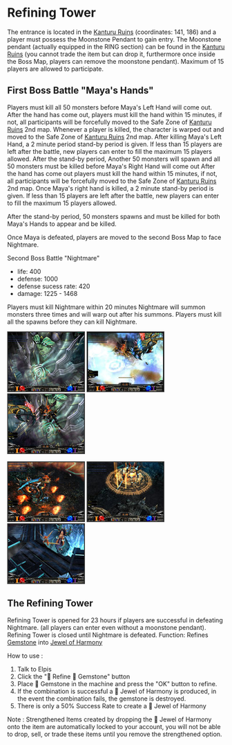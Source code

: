 # Refining Tower

The entrance is located in the [Kanturu Ruins](/map/kanturu-ruins) (coordinates: 141, 186) and a player must possess the Moonstone Pendant to gain entry. The Moonstone pendant (actually equipped in the RING section) can be found in the [Kanturu Ruins](/map/kanturu-ruins) (you cannot trade the item but can drop it, furthermore once inside the Boss Map, players can remove the moonstone pendant). Maximum of 15 players are allowed to participate.

## First Boss Battle "Maya's Hands"

Players must kill all 50 monsters before Maya's Left Hand will come out. After the hand has come out, players must kill the hand within 15 minutes, if not, all participants will be forcefully moved to the Safe Zone of [Kanturu Ruins](/map/kanturu-ruins) 2nd map. Whenever a player is killed, the character is warped out and moved to the Safe Zone of [Kanturu Ruins](/map/kanturu-ruins) 2nd map. After killing Maya's Left Hand, a 2 minute period stand-by period is given. If less than 15 players are left after the battle, new players can enter to fill the maximum 15 players allowed. After the stand-by period, Another 50 monsters will spawn and all 50 monsters must be killed before Maya's Right Hand will come out
After the hand has come out players must kill the hand within 15 minutes, if not, all participants will be forcefully moved to the Safe Zone of [Kanturu Ruins](/map/kanturu-ruins) 2nd map. Once Maya's right hand is killed, a 2 minute stand-by period is given. If less than 15 players are left after the battle, new players can enter to fill the maximum 15 players allowed.

After the stand-by period, 50 monsters spawns and must be killed for both Maya's Hands to appear and be killed.

Once Maya is defeated, players are moved to the second Boss Map to face Nightmare.

Second Boss Battle "Nightmare"

- life: 400
- defense: 1000
- defense sucess rate: 420
- damage: 1225 - 1468

Players must kill Nightmare within 20 minutes Nightmare will summon monsters three times and will warp out after his summons. Players must kill all the spawns before they can kill Nightmare.

![](./img/img_kanturu_2_1.jpg)
![](./img/img_kanturu_2_2.jpg)
![](./img/img_kanturu_2_3.jpg)

![](./img/img_kanturu_2_4.jpg)
![](./img/img_kanturu_2_5.jpg)
![](./img/img_kanturu_2_6.jpg)

## The Refining Tower

Refining Tower is opened for 23 hours if players are successful in defeating Nightmare.
(all players can enter even without a moonstone pendant).
Refining Tower is closed until Nightmare is defeated.
Function: Refines [Gemstone](/item/gemstone) into [Jewel of Harmony](/item/jewel_of_harmony)

How to use :

1. Talk to Elpis
2. Click the "💎 Refine 🔷 Gemstone" button
3. Place 🔷 Gemstone in the machine and press the "OK" button to refine.
4. If the combination is successful a 🔷 Jewel of Harmony is produced, in the event the combination fails, the gemstone is destroyed.
5. There is only a 50% Success Rate to create a 🔷 Jewel of Harmony

Note : Strengthened Items created by dropping the 🔷 Jewel of Harmony onto the item are automatically locked to your account, you will not be able to drop, sell, or trade these items until you remove the strengthened option.
